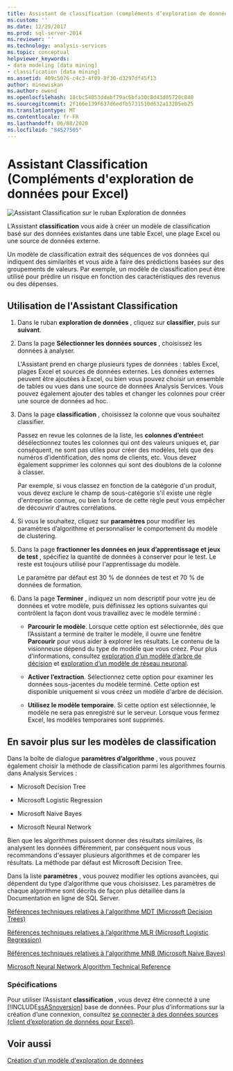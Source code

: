 ```yaml
---
title: Assistant de classification (compléments d’exploration de données pour Excel) | Microsoft Docs
ms.custom: ''
ms.date: 12/29/2017
ms.prod: sql-server-2014
ms.reviewer: ''
ms.technology: analysis-services
ms.topic: conceptual
helpviewer_keywords:
- data modeling [data mining]
- classification [data mining]
ms.assetid: 409c5076-c4c3-4f09-8f30-d3297df45f13
author: minewiskan
ms.author: owend
ms.openlocfilehash: 18cbc54053ddabf79ac6bfa30c8d43d05720c840
ms.sourcegitcommit: 2f166e139f637d6edfb5731510d632a13205eb25
ms.translationtype: MT
ms.contentlocale: fr-FR
ms.lasthandoff: 06/08/2020
ms.locfileid: "84527505"
---
```

# <a name="classify-wizard-data-mining-add-ins-for-excel"></a>Assistant Classification (Compléments d'exploration de données pour Excel)
  ![Assistant Classification sur le ruban Exploration de données](media/dmc-classify.gif "Assistant Classification sur le ruban Exploration de données")  
  
 L’Assistant **classification** vous aide à créer un modèle de classification basé sur des données existantes dans une table Excel, une plage Excel ou une source de données externe.  
  
 Un modèle de classification extrait des séquences de vos données qui indiquent des similarités et vous aide à faire des prédictions basées sur des groupements de valeurs. Par exemple, un modèle de classification peut être utilisé pour prédire un risque en fonction des caractéristiques des revenus ou des dépenses.  
  
## <a name="using-the-classify-wizard"></a>Utilisation de l'Assistant Classification  
  
1.  Dans le ruban **exploration de données** , cliquez sur **classifier**, puis sur **suivant**.  
  
2.  Dans la page **Sélectionner les données sources** , choisissez les données à analyser.  
  
     L'Assistant prend en charge plusieurs types de données : tables Excel, plages Excel et sources de données externes. Les données externes peuvent être ajoutées à Excel, ou bien vous pouvez choisir un ensemble de tables ou vues dans une source de données Analysis Services. Vous pouvez également ajouter des tables et changer les colonnes pour créer une source de données ad hoc.  
  
3.  Dans la page **classification** , choisissez la colonne que vous souhaitez classifier.  
  
     Passez en revue les colonnes de la liste, les **colonnes d’entrée**et désélectionnez toutes les colonnes qui ont des valeurs uniques et, par conséquent, ne sont pas utiles pour créer des modèles, tels que des numéros d’identification, des noms de clients, etc. Vous devez également supprimer les colonnes qui sont des doublons de la colonne à classer.  
  
     Par exemple, si vous classez en fonction de la catégorie d'un produit, vous devez exclure le champ de sous-catégorie s'il existe une règle d'entreprise connue, ou bien la force de cette règle peut vous empêcher de découvrir d'autres corrélations.  
  
4.  Si vous le souhaitez, cliquez sur **paramètres** pour modifier les paramètres d’algorithme et personnaliser le comportement du modèle de clustering.  
  
5.  Dans la page **fractionner les données en jeux d’apprentissage et jeux de test** , spécifiez la quantité de données à conserver pour le test. Le reste est toujours utilisé pour l'apprentissage du modèle.  
  
     Le paramètre par défaut est 30 % de données de test et 70 % de données de formation.  
  
6.  Dans la page **Terminer** , indiquez un nom descriptif pour votre jeu de données et votre modèle, puis définissez les options suivantes qui contrôlent la façon dont vous travaillez avec le modèle terminé :  
  
    -   **Parcourir le modèle**. Lorsque cette option est sélectionnée, dès que l’Assistant a terminé de traiter le modèle, il ouvre une fenêtre **Parcourir** pour vous aider à explorer les résultats. Le contenu de la visionneuse dépend du type de modèle que vous créez. Pour plus d’informations, consultez [exploration d’un modèle d’arbre de décision](browsing-a-decision-trees-model.md) et [exploration d’un modèle de réseau neuronal](browsing-a-neural-network-model.md).  
  
    -   **Activer l’extraction**. Sélectionnez cette option pour examiner les données sous-jacentes du modèle terminé. Cette option est disponible uniquement si vous créez un modèle d'arbre de décision.  
  
    -   **Utilisez le modèle temporaire**. Si cette option est sélectionnée, le modèle ne sera pas enregistré sur le serveur. Lorsque vous fermez Excel, les modèles temporaires sont supprimés.  
  
## <a name="more-about-classification-models"></a>En savoir plus sur les modèles de classification  
 Dans la boîte de dialogue **paramètres d’algorithme** , vous pouvez également choisir la méthode de classification parmi les algorithmes fournis dans Analysis Services :  
  
-   Microsoft Decision Tree  
  
-   Microsoft Logistic Regression  
  
-   Microsoft Naive Bayes  
  
-   Microsoft Neural Network  
  
 Bien que les algorithmes puissent donner des résultats similaires, ils analysent les données différemment, par conséquent nous vous recommandons d'essayer plusieurs algorithmes et de comparer les résultats. La méthode par défaut est Microsoft Decision Tree.  
  
 Dans la liste **paramètres** , vous pouvez modifier les options avancées, qui dépendent du type d’algorithme que vous choisissez. Les paramètres de chaque algorithme sont décrits de façon plus détaillée dans la Documentation en ligne de SQL Server.  
  
 [Références techniques relatives à l'algorithme MDT (Microsoft Decision Trees)](data-mining/microsoft-decision-trees-algorithm-technical-reference.md)  
  
 [Références techniques relatives à l’algorithme MLR (Microsoft Logistic Regression)](data-mining/microsoft-logistic-regression-algorithm-technical-reference.md)  
  
 [Références techniques relatives à l'algorithme MNB (Microsoft Naive Bayes)](data-mining/microsoft-naive-bayes-algorithm-technical-reference.md)  
  
 [Microsoft Neural Network Algorithm Technical Reference](data-mining/microsoft-neural-network-algorithm-technical-reference.md)  
  
### <a name="requirements"></a>Spécifications  
 Pour utiliser l’Assistant **classification** , vous devez être connecté à une [!INCLUDE[ssASnoversion](../includes/ssasnoversion-md.md)] base de données. Pour plus d’informations sur la création d’une connexion, consultez [se connecter à des données sources &#40;client d’exploration de données pour Excel&#41;](connect-to-source-data-data-mining-client-for-excel.md).  
  
## <a name="see-also"></a>Voir aussi  
 [Création d'un modèle d'exploration de données](creating-a-data-mining-model.md)  
  
  
